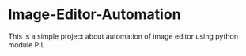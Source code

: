 # Image-Editor-Automation
This is a simple project about automation of image editor using python module PIL
